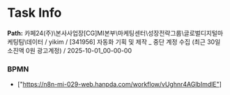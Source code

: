 # Task Info

**Path:** 카페24(주)\본사사업장\[CG]MI본부\마케팅센터\성장전략그룹\글로벌디지털마케팅팀\데이터 / yikim / [341956] 자동화 기획 및 제작 _ 중단 계정 수집 (최근 30일 소진액 0원 광고계정) / 2025-10-01_00-00-00

### BPMN
- ["https://n8n-mi-029-web.hanpda.com/workflow/vUghnr4AGlbImdlE"]

